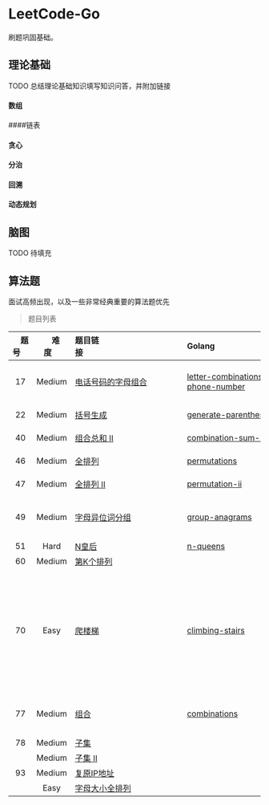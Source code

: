 # LeetCode-Go
刷题巩固基础。



## 理论基础

TODO 总结理论基础知识填写知识问答，并附加链接

#### 数组

####链表

#### 贪心

#### 分治

#### 回溯

#### 动态规划



## 脑图

TODO 待填充



## 算法题

面试高频出现，以及一些非常经典重要的算法题优先

> 题目列表

| &emsp;题号&emsp; | &emsp;难度&emsp; | 题目链接&emsp;&emsp;&emsp;&emsp;&emsp;&emsp;&emsp;&emsp;&emsp;&emsp;&emsp;&emsp; | Golang&emsp;&emsp;&emsp;&emsp;&emsp;&emsp;&emsp;&emsp;&emsp;&emsp;&emsp;&emsp; | 标签                         |
| :--------------: | :--------------: | :----------------------------------------------------------- | :----------------------------------------------------------- | ---------------------------- |
|        17        |        Medium        | [电话号码的字母组合](https://leetcode-cn.com/problems/letter-combinations-of-a-phone-number/) | [letter-combinations-of-a-phone-number](https://github.com/shijiaxiong/LeetCode-Go/blob/master/go/0017.letter-combinations-of-a-phone-number/letter-combinations-of-a-phone-number.go) | `队列 回溯`                  |
|        22        |        Medium        | [括号生成](https://leetcode-cn.com/problems/generate-parentheses/) | [generate-parentheses](https://github.com/shijiaxiong/LeetCode-Go/blob/master/go/0022.generate-parentheses/generate-parentheses.go) | `回溯`                       |
| 40 | Medium | [组合总和 II](https://leetcode-cn.com/problems/combination-sum-ii/) | [combination-sum-ii](https://github.com/shijiaxiong/LeetCode-Go/blob/master/go/0022.generate-parentheses/combination-sum-ii.go) | `回溯` |
|        46        |        Medium        | [全排列](https://leetcode-cn.com/problems/permutations/)     | [permutations](https://github.com/shijiaxiong/LeetCode-Go/blob/master/go/0046.permutations/permutations.go) | `回溯`                       |
|        47        |        Medium        | [全排列 II](https://leetcode-cn.com/problems/permutations-ii/) | [permutation-ii](https://github.com/shijiaxiong/LeetCode-Go/blob/master/go/0047.permutations-ii/permutations-ii.go) | `回溯`                       |
|        49        |        Medium        | [字母异位词分组](https://leetcode-cn.com/problems/group-anagrams/) | [group-anagrams](https://github.com/shijiaxiong/LeetCode-Go/blob/master/go/0049.group-anagrams/group-anagrams.go) | `排序` `哈希`                |
| 51 | Hard | [N皇后](https://leetcode-cn.com/problems/n-queens/) | [n-queens](https://github.com/shijiaxiong/LeetCode-Go/blob/master/go/0049.group-anagrams/group-anagrams.go) |  |
| 60 | Medium | [第K个排列](https://leetcode-cn.com/problems/permutation-sequence/) |  | |
|        70        |        Easy     | [爬楼梯](https://leetcode-cn.com/problems/climbing-stairs/)  | [climbing-stairs](https://github.com/shijiaxiong/LeetCode-Go/blob/master/go/0070.climbing-stairs/climb_stairs.go) | `递归 动态规划 斐波那契数列` |
|        77        |        Medium        | [组合](https://leetcode-cn.com/problems/combinations/)       | [combinations](https://github.com/shijiaxiong/LeetCode-Go/blob/master/go/0077.combinations/combinations.go) | `回溯` `剪枝`                 |
| 78 | Medium | [子集](https://leetcode-cn.com/problems/subsets/) |  |  |
|  | Medium | [子集 II](https://leetcode-cn.com/problems/subsets-ii/) |  |  |
| 93 | Medium | [复原IP地址](https://leetcode-cn.com/problems/restore-ip-addresses/) |  |  |
|  | Easy | [字母大小全排列](https://leetcode-cn.com/problems/letter-case-permutation/) |  |  |

